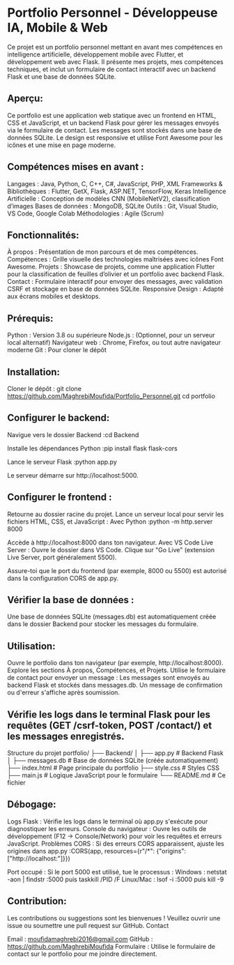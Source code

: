 # Portfolio Personnel - Développeuse IA, Mobile & Web

Ce projet est un portfolio personnel mettant en avant mes compétences en intelligence artificielle, développement mobile avec Flutter, et développement web avec Flask. Il présente mes projets, mes compétences techniques, et inclut un formulaire de contact interactif avec un backend Flask et une base de données SQLite.

## Aperçu: 
Ce portfolio est une application web statique avec un frontend en HTML, CSS et JavaScript, et un backend Flask pour gérer les messages envoyés via le formulaire de contact. Les messages sont stockés dans une base de données SQLite. Le design est responsive et utilise Font Awesome pour les icônes et une mise en page moderne.

## Compétences mises en avant : 

Langages : Java, Python, C, C++, C#, JavaScript, PHP, XML
Frameworks & Bibliothèques : Flutter, GetX, Flask, ASP.NET, TensorFlow, Keras
Intelligence Artificielle : Conception de modèles CNN (MobileNetV2), classification d’images
Bases de données : MongoDB, SQLite
Outils : Git, Visual Studio, VS Code, Google Colab
Méthodologies : Agile (Scrum)

## Fonctionnalités: 

À propos : Présentation de mon parcours et de mes compétences.
Compétences : Grille visuelle des technologies maîtrisées avec icônes Font Awesome.
Projets : Showcase de projets, comme une application Flutter pour la classification de feuilles d’olivier et un portfolio avec backend Flask.
Contact : Formulaire interactif pour envoyer des messages, avec validation CSRF et stockage en base de données SQLite.
Responsive Design : Adapté aux écrans mobiles et desktops.

## Prérequis: 

Python : Version 3.8 ou supérieure
Node.js : (Optionnel, pour un serveur local alternatif)
Navigateur web : Chrome, Firefox, ou tout autre navigateur moderne
Git : Pour cloner le dépôt

## Installation: 

Cloner le dépôt :
git clone https://github.com/MaghrebiMoufida/Portfolio_Personnel.git
cd portfolio


## Configurer le backend:

Navigue vers le dossier Backend :cd Backend


Installe les dépendances Python :pip install flask flask-cors


Lance le serveur Flask :python app.py


Le serveur démarre sur http://localhost:5000.


## Configurer le frontend :

Retourne au dossier racine du projet.
Lance un serveur local pour servir les fichiers HTML, CSS, et JavaScript :
Avec Python :python -m http.server 8000

Accède à http://localhost:8000 dans ton navigateur.
Avec VS Code Live Server :
Ouvre le dossier dans VS Code.
Clique sur "Go Live" (extension Live Server, port généralement 5500).




Assure-toi que le port du frontend (par exemple, 8000 ou 5500) est autorisé dans la configuration CORS de app.py.


## Vérifier la base de données :

Une base de données SQLite (messages.db) est automatiquement créée dans le dossier Backend pour stocker les messages du formulaire.



## Utilisation:

Ouvre le portfolio dans ton navigateur (par exemple, http://localhost:8000).
Explore les sections À propos, Compétences, et Projets.
Utilise le formulaire de contact pour envoyer un message :
Les messages sont envoyés au backend Flask et stockés dans messages.db.
Un message de confirmation ou d'erreur s'affiche après soumission.


## Vérifie les logs dans le terminal Flask pour les requêtes (GET /csrf-token, POST /contact/) et les messages enregistrés.

Structure du projet
portfolio/
├── Backend/
│   ├── app.py              # Backend Flask
│   ├── messages.db         # Base de données SQLite (créée automatiquement)
├── index.html              # Page principale du portfolio
├── style.css               # Styles CSS
├── main.js                 # Logique JavaScript pour le formulaire
└── README.md               # Ce fichier

## Débogage: 

Logs Flask : Vérifie les logs dans le terminal où app.py s'exécute pour diagnostiquer les erreurs.
Console du navigateur : Ouvre les outils de développement (F12 → Console/Network) pour voir les requêtes et erreurs JavaScript.
Problèmes CORS : Si des erreurs CORS apparaissent, ajuste les origines dans app.py :CORS(app, resources={r"/*": {"origins": ["http://localhost:<ton-port>"]}})


Port occupé : Si le port 5000 est utilisé, tue le processus :
Windows : netstat -aon | findstr :5000 puis taskkill /PID <numero> /F
Linux/Mac : lsof -i :5000 puis kill -9 <numero>



## Contribution: 
Les contributions ou suggestions sont les bienvenues ! Veuillez ouvrir une issue ou soumettre une pull request sur GitHub.
Contact

Email : moufidamaghrebi2016@gmail.com
GitHub : https://github.com/MaghrebiMoufida
Formulaire : Utilise le formulaire de contact sur le portfolio pour me joindre directement.
